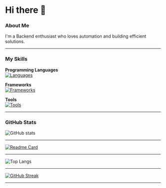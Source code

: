 # Hi there 👋

### About Me
I'm a Backend enthusiast who loves automation and building efficient solutions.  

---

### My Skills

**Programming Languages**  
[![Languages](https://skillicons.dev/icons?i=python,cpp,javascript,mysql&perline=4)](https://skillicons.dev)

**Frameworks**  
[![Frameworks](https://skillicons.dev/icons?i=react,flutter&perline=2)](https://skillicons.dev)

**Tools**  
[![Tools](https://skillicons.dev/icons?i=vscode,postgresql,github,aws,notion,gcp&perline=3)](https://skillicons.dev)

---

### GitHub Stats
![GitHub stats](https://github-readme-stats-azure-xi.vercel.app/api?username=Renqwee&show_icons=true&hide=stars&hide_border=true&theme=github_dark)

---
[![Readme Card](https://github-readme-stats-azure-xi.vercel.app/api/pin/?username=Renqwee&repo=productspy&hide_border=true&theme=github_dark)](https://github.com/Renqwee/productspy)

---

![Top Langs](https://github-readme-stats-azure-xi.vercel.app/api/top-langs/?username=Renqwee&layout=compact&hide_border=true&theme=github_dark)

---

[![GitHub Streak](https://streak-stats.demolab.com?user=Renqwee&theme=dark&hide_border=true)](https://git.io/streak-stats)

---


